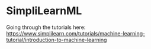 # SimpliLearnML
Going through the tutorials here: https://www.simplilearn.com/tutorials/machine-learning-tutorial/introduction-to-machine-learning
